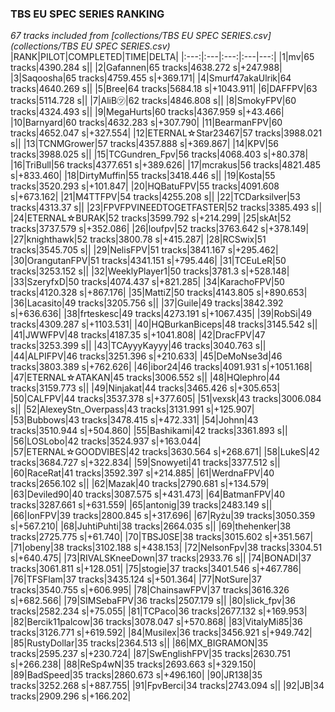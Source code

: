 ### TBS EU SPEC SERIES RANKING
*67 tracks included from [collections/TBS EU SPEC SERIES.csv](collections/TBS EU SPEC SERIES.csv)*
|RANK|PILOT|COMPLETED|TIME|DELTA|
|:---:|:---|:---:|:---|---:|
|1|mv|65 tracks|4390.284 s||
|2|Gafannen|65 tracks|4638.272 s|+247.988|
|3|Saqoosha|65 tracks|4759.455 s|+369.171|
|4|Smurf47akaUlrik|64 tracks|4640.269 s||
|5|Bree|64 tracks|5684.18 s|+1043.911|
|6|DAFFPV|63 tracks|5114.728 s||
|7|AliB㋡|62 tracks|4846.808 s||
|8|SmokyFPV|60 tracks|4324.493 s||
|9|MegaHurts|60 tracks|4367.959 s|+43.466|
|10|Barnyard|60 tracks|4632.283 s|+307.790|
|11|BearmanFPV|60 tracks|4652.047 s|+327.554|
|12|ETERNAL☆Star23467|57 tracks|3988.021 s||
|13|TCNMGrower|57 tracks|4357.888 s|+369.867|
|14|KPV|56 tracks|3988.025 s||
|15|TCGundren_Fpv|56 tracks|4068.403 s|+80.378|
|16|TriBull|56 tracks|4377.651 s|+389.626|
|17|mcrakus|56 tracks|4821.485 s|+833.460|
|18|DirtyMuffin|55 tracks|3418.446 s||
|19|Kosta|55 tracks|3520.293 s|+101.847|
|20|HQBatuFPV|55 tracks|4091.608 s|+673.162|
|21|M4TTFPV|54 tracks|4255.208 s||
|22|TCDarksilver|53 tracks|4313.37 s||
|23|FPVFPVINEEDTOGETFASTER|52 tracks|3385.493 s||
|24|ETERNAL☆BURAK|52 tracks|3599.792 s|+214.299|
|25|skAt|52 tracks|3737.579 s|+352.086|
|26|loufpv|52 tracks|3763.642 s|+378.149|
|27|knighthawk|52 tracks|3800.78 s|+415.287|
|28|RCSwix|51 tracks|3545.705 s||
|29|NelisFPV|51 tracks|3841.167 s|+295.462|
|30|OrangutanFPV|51 tracks|4341.151 s|+795.446|
|31|TCEuLeR|50 tracks|3253.152 s||
|32|WeeklyPlayer1|50 tracks|3781.3 s|+528.148|
|33|SzeryfxD|50 tracks|4074.437 s|+821.285|
|34|KarachoFPV|50 tracks|4120.328 s|+867.176|
|35|MattiZ|50 tracks|4143.805 s|+890.653|
|36|Lacasito|49 tracks|3205.756 s||
|37|Guile|49 tracks|3842.392 s|+636.636|
|38|frteskesc|49 tracks|4273.191 s|+1067.435|
|39|RobSi|49 tracks|4309.287 s|+1103.531|
|40|HQBurkanBiceps|48 tracks|3145.542 s||
|41|JWWFPV|48 tracks|4187.35 s|+1041.808|
|42|DracFPV|47 tracks|3253.399 s||
|43|TCAyyyKayyy|46 tracks|3040.763 s||
|44|ALPIFPV|46 tracks|3251.396 s|+210.633|
|45|DeMoNse3d|46 tracks|3803.389 s|+762.626|
|46|ibor24|46 tracks|4091.931 s|+1051.168|
|47|ETERNAL☆ATAKAN|45 tracks|3006.552 s||
|48|HQlephro|44 tracks|3159.773 s||
|49|Ninjakat|44 tracks|3465.426 s|+305.653|
|50|CALFPV|44 tracks|3537.378 s|+377.605|
|51|vexsk|43 tracks|3006.084 s||
|52|AlexeyStn_Overpass|43 tracks|3131.991 s|+125.907|
|53|Bubbows|43 tracks|3478.415 s|+472.331|
|54|Johnn|43 tracks|3510.944 s|+504.860|
|55|Bashikami|42 tracks|3361.893 s||
|56|LOSLobo|42 tracks|3524.937 s|+163.044|
|57|ETERNAL☆GOODVIBES|42 tracks|3630.564 s|+268.671|
|58|LukeS|42 tracks|3684.727 s|+322.834|
|59|Snowyeti|41 tracks|3377.512 s||
|60|RaceRat|41 tracks|3592.397 s|+214.885|
|61|WerdnaFPV|40 tracks|2656.102 s||
|62|Mazak|40 tracks|2790.681 s|+134.579|
|63|Deviled90|40 tracks|3087.575 s|+431.473|
|64|BatmanFPV|40 tracks|3287.661 s|+631.559|
|65|antonig|39 tracks|2483.149 s||
|66|IonFPV|39 tracks|2800.845 s|+317.696|
|67|Ryżu|39 tracks|3050.359 s|+567.210|
|68|JuhtiPuhti|38 tracks|2664.035 s||
|69|thehenker|38 tracks|2725.775 s|+61.740|
|70|TBSJ0SE|38 tracks|3015.602 s|+351.567|
|71|obeny|38 tracks|3102.188 s|+438.153|
|72|NelsonFpv|38 tracks|3304.51 s|+640.475|
|73|RIVALSKneeDown|37 tracks|2933.76 s||
|74|BONADI|37 tracks|3061.811 s|+128.051|
|75|stogie|37 tracks|3401.546 s|+467.786|
|76|TFSFlam|37 tracks|3435.124 s|+501.364|
|77|NotSure|37 tracks|3540.755 s|+606.995|
|78|ChainsawFPV|37 tracks|3616.326 s|+682.566|
|79|SIMSebaFPV|36 tracks|2507.179 s||
|80|slick_fpv|36 tracks|2582.234 s|+75.055|
|81|TCPaco|36 tracks|2677.132 s|+169.953|
|82|Bercik11palcow|36 tracks|3078.047 s|+570.868|
|83|VitalyMi85|36 tracks|3126.771 s|+619.592|
|84|Musilex|36 tracks|3456.921 s|+949.742|
|85|RustyDollar|35 tracks|2364.513 s||
|86|MX_BIGRAMON|35 tracks|2595.237 s|+230.724|
|87|SwEnglishFPV|35 tracks|2630.751 s|+266.238|
|88|ReSp4wN|35 tracks|2693.663 s|+329.150|
|89|BadSpeed|35 tracks|2860.673 s|+496.160|
|90|JR138|35 tracks|3252.268 s|+887.755|
|91|FpvBerci|34 tracks|2743.094 s||
|92|JB|34 tracks|2909.296 s|+166.202|
